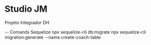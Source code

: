 # Studio JM
 Projeto Integrador DH

-- Comands Sequelize
npx sequelize-cli db:migrate
npx sequelize-cli migration:generate --name create-coach-table